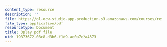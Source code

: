 ```yaml
---
content_type: resource
description: ''
file: https://ol-ocw-studio-app-production.s3.amazonaws.com/courses/res-6-012-introduction-to-probability-spring-2018/1937367208c8d3b6f1d9ae0a7e2a4373_MlsVWPWIxHI.pdf
file_type: application/pdf
resourcetype: Document
title: 3play pdf file
uid: 19373672-08c8-d3b6-f1d9-ae0a7e2a4373
---
```

